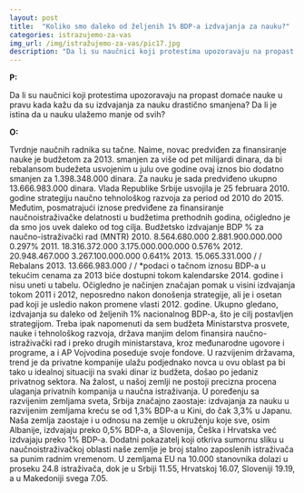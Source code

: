 ```yaml
---
layout: post
title:  "Koliko smo daleko od željenih 1% BDP-a izdvajanja za nauku?"
categories: istrazujemo-za-vas
img_url: /img/istražujemo-za-vas/pic17.jpg
description: "Da li su naučnici koji protestima upozoravaju na propast domaće nauke u pravu kada kažu da su izdvajanja za nauku drastično smanjena? Da li je istina da u nauku ulažemo manje od svih?"
---
```


**P:**

Da li su naučnici koji protestima upozoravaju na propast domaće nauke u pravu kada kažu da su izdvajanja za nauku drastično smanjena? Da li je istina da u nauku ulažemo manje od svih?

**O:**

Tvrdnje naučnih radnika su tačne. Naime, novac predviđen za finansiranje nauke je budžetom za 2013. smanjen za više od pet milijardi dinara, da bi rebalansom budežeta usvojenim u julu ove godine ovaj iznos bio dodatno smanjen za 1.398.348.000 dinara. Za nauku je sada predviđeno ukupno 13.666.983.000 dinara.
Vlada Republike Srbije usvojila je 25 februara 2010. godine strategiju naučno tehnološkog razvoja za period od 2010 do 2015. Međutim, posmatrajući iznose predviđene za finansiranje naučnoistraživačke delatnosti u budžetima prethodnih godina, očigledno je da smo jos uvek daleko od tog cilja.
Budžetsko izdvajanje                         BDP                            %
za naučno-istraživački
rad (MNTR)
2010.      8.564.680.000                 2.881.900.000.000               0.297%
2011.      18.316.372.000               3.175.000.000.000               0.576%
2012.      20.948.467.000               3.267.100.000.000               0.641%
2013.      15.065.331.000                          /                                         /
Rebalans 2013.  13.666.983.000              /                                         /
*podaci o tačnom iznosu BDP-a u tekućim cenama za 2013 biće dostupni tokom kalendarske 2014. godine i nisu uneti u tabelu.
Očigledno je načinjen značajan pomak u visini izdvajanja tokom 2011 i 2012, neposredno nakon donošenja strategije, ali je i osetan pad koji je usledio nakon promene vlasti 2012. godine. Ukupno gledano, izdvajanja su daleko od željenih 1% nacionalnog BDP-a, što je cilj postavljen strategijom. Treba ipak napomenuti da sem budžeta Ministarstva prosvete, nauke i tehnološkog razvoja, država manjim delom finansira naučno-istraživački rad i preko drugih ministarstava, kroz međunarodne ugovore i programe, a i AP Vojvodina poseduje svoje fondove. U razvijenim državama, trend je da privatne kompanije ulažu podjednako novca u ovu oblast pa bi tako u idealnoj situaciji na svaki dinar iz budžeta, došao po jedaniz privatnog sektora. Na žalost, u našoj zemlji ne postoji precizna procena ulaganja privatnih kompanija u naučna istraživanja.
U poređenju sa razvijenim zemljama sveta, Srbija značajno zaostaje: izdvajanja za nauku u razvijenim zemljama kreću se od 1,3% BDP-a u Kini, do čak 3,3% u Japanu. Naša zemlja zaostaje i u odnosu na zemlje u okruženju koje sve, osim Albanije, izdvajaju preko 0,5% BDP-a, a Slovenija, Češka i Hrvatska već izdvajaju preko 1% BDP-a. Dodatni pokazatelj koji otkriva sumornu sliku u naučnoistraživačkoj oblasti naše zemlje je broj stalno zaposlenih istraživača sa punim radnim vremenom. U zemljama EU na 10.000 stanovnika dolazi u proseku 24.8 istraživača, dok je u Srbiji 11.55, Hrvatskoj 16.07, Sloveniji 19.19, a u Makedoniji svega 7.05.